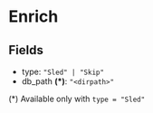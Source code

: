 # Enrich

## Fields
- type: `"Sled" | "Skip"`
- db_path **(*)**: `"<dirpath>"`

(*) Available only with `type = "Sled"`
